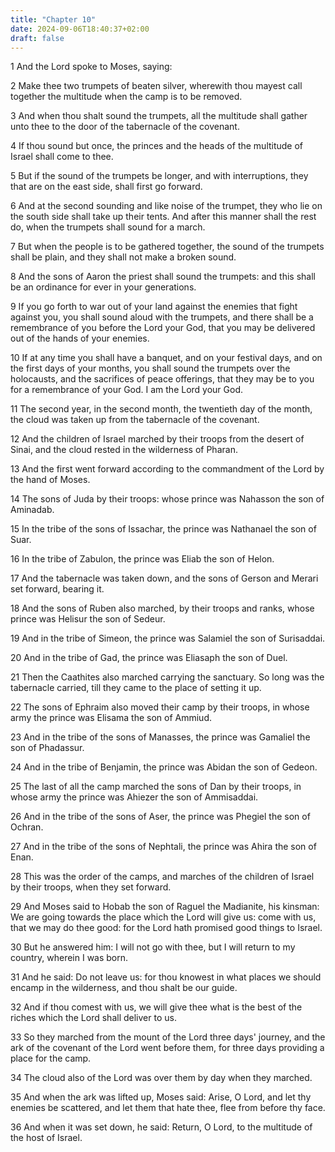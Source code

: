 ```yaml
---
title: "Chapter 10"
date: 2024-09-06T18:40:37+02:00
draft: false
---
```




1 And the Lord spoke to Moses, saying:

2 Make thee two trumpets of beaten silver, wherewith thou mayest call together the multitude when the camp is to be removed.

3 And when thou shalt sound the trumpets, all the multitude shall gather unto thee to the door of the tabernacle of the covenant.

4 If thou sound but once, the princes and the heads of the multitude of Israel shall come to thee.

5 But if the sound of the trumpets be longer, and with interruptions, they that are on the east side, shall first go forward.

6 And at the second sounding and like noise of the trumpet, they who lie on the south side shall take up their tents. And after this manner shall the rest do, when the trumpets shall sound for a march.

7 But when the people is to be gathered together, the sound of the trumpets shall be plain, and they shall not make a broken sound.

8 And the sons of Aaron the priest shall sound the trumpets: and this shall be an ordinance for ever in your generations.

9 If you go forth to war out of your land against the enemies that fight against you, you shall sound aloud with the trumpets, and there shall be a remembrance of you before the Lord your God, that you may be delivered out of the hands of your enemies.

10 If at any time you shall have a banquet, and on your festival days, and on the first days of your months, you shall sound the trumpets over the holocausts, and the sacrifices of peace offerings, that they may be to you for a remembrance of your God. I am the Lord your God.

11 The second year, in the second month, the twentieth day of the month, the cloud was taken up from the tabernacle of the covenant.

12 And the children of Israel marched by their troops from the desert of Sinai, and the cloud rested in the wilderness of Pharan.

13 And the first went forward according to the commandment of the Lord by the hand of Moses.

14 The sons of Juda by their troops: whose prince was Nahasson the son of Aminadab.

15 In the tribe of the sons of Issachar, the prince was Nathanael the son of Suar.

16 In the tribe of Zabulon, the prince was Eliab the son of Helon.

17 And the tabernacle was taken down, and the sons of Gerson and Merari set forward, bearing it.

18 And the sons of Ruben also marched, by their troops and ranks, whose prince was Helisur the son of Sedeur.

19 And in the tribe of Simeon, the prince was Salamiel the son of Surisaddai.

20 And in the tribe of Gad, the prince was Eliasaph the son of Duel.

21 Then the Caathites also marched carrying the sanctuary. So long was the tabernacle carried, till they came to the place of setting it up.

22 The sons of Ephraim also moved their camp by their troops, in whose army the prince was Elisama the son of Ammiud.

23 And in the tribe of the sons of Manasses, the prince was Gamaliel the son of Phadassur.

24 And in the tribe of Benjamin, the prince was Abidan the son of Gedeon.

25 The last of all the camp marched the sons of Dan by their troops, in whose army the prince was Ahiezer the son of Ammisaddai.

26 And in the tribe of the sons of Aser, the prince was Phegiel the son of Ochran.

27 And in the tribe of the sons of Nephtali, the prince was Ahira the son of Enan.

28 This was the order of the camps, and marches of the children of Israel by their troops, when they set forward.

29 And Moses said to Hobab the son of Raguel the Madianite, his kinsman: We are going towards the place which the Lord will give us: come with us, that we may do thee good: for the Lord hath promised good things to Israel.

30 But he answered him: I will not go with thee, but I will return to my country, wherein I was born.

31 And he said: Do not leave us: for thou knowest in what places we should encamp in the wilderness, and thou shalt be our guide.

32 And if thou comest with us, we will give thee what is the best of the riches which the Lord shall deliver to us.

33 So they marched from the mount of the Lord three days' journey, and the ark of the covenant of the Lord went before them, for three days providing a place for the camp.

34 The cloud also of the Lord was over them by day when they marched.

35 And when the ark was lifted up, Moses said: Arise, O Lord, and let thy enemies be scattered, and let them that hate thee, flee from before thy face.

36 And when it was set down, he said: Return, O Lord, to the multitude of the host of Israel.

